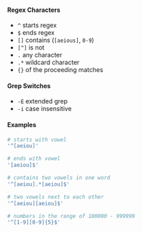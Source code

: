 #### Regex Characters
- `^` starts regex
- `$` ends regex
- `[]` contains (`[aeious]`, `0-9`)
- `[^]` is not
- `.` any character
- `.*` wildcard character
- `{}` of the proceeding matches
#### Grep Switches
- `-E` extended grep
- `-i` case insensitive
#### Examples
```bash
# starts with vowel
'^[aeiou]'

# ends with vowel
'[aeiou]$'

# contains two vowels in one word
'^[aeiou].*[aeiou]$'

# two vowels next to each other
'^[aeiou][aeiou]$'

# numbers in the range of 100000 - 999999
'^[1-9][0-9]{5}$'
```

